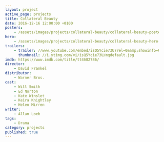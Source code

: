 ```yaml
---
layout: project
active_page: projects
title: Collateral Beauty
date: 2016-12-16 12:00:00 +0100
posters:
    - /assets/images/projects/collateral-beauty/collateral-beauty-poster.jpg
hero:
    - /assets/images/projects/collateral-beauty/collateral-beauty-hero-2.jpg
trailers:
    - trailer: //www.youtube.com/embed/isQ5Ycie73U?rel=0&amp;showinfo=0
      thumbnail: //i.ytimg.com/vi/isQ5Ycie73U/mqdefault.jpg
imdb: https://www.imdb.com/title/tt4682786/
director:
    - David Frankel
distributor:
    - Warner Bros.
cast:
    - Will Smith
    - Ed Norton
    - Kate Winslet
    - Keira Knightley
    - Helen Mirren
writer:
    - Allan Loeb
tags:
    - Drama
category: projects
published: true
---
```

